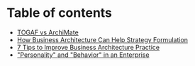# Table of contents

* [TOGAF vs ArchiMate](README.md)
* [How Business Architecture Can Help Strategy Formulation](how-business-architecture-can-help-strategy-formulation.md)
* [7 Tips to Improve Business Architecture Practice](7-tips-to-improve-business-architecture-practice.md)
* ["Personality" and "Behavior" in an Enterprise](personality-and-behavior-in-an-enterprise.md)

